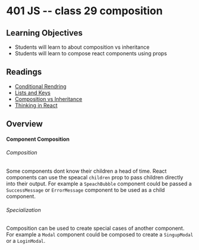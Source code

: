 # 401 JS -- class 29 composition

## Learning Objectives
* Students will learn to about composition vs inheritance
* Students will learn to compose react components using props

## Readings
* [Conditional Rendring](https://facebook.github.io/react/docs/conditional-rendering.html)
* [Lists and Keys](https://facebook.github.io/react/docs/lists-and-keys.html)
* [Composition vs Inheritance](https://facebook.github.io/react/docs/composition-vs-inheritance.html)
* [Thinking in React](https://facebook.github.io/react/docs/thinking-in-react.html)

## Overview
#### Component Composition
###### Composition  
Some components dont know their children a head of time. React components can use the speacal `children` prop to pass children directly into their output. For example a `SpeachBubble` component could be passed a `SuccessMessage` or `ErrorMessage` component to be used as a child component.

###### Specialization 
Composition can be used to create special cases of another component. For example a `Modal` component could be composed to create a `SingupModal` or a `LoginModal`.

